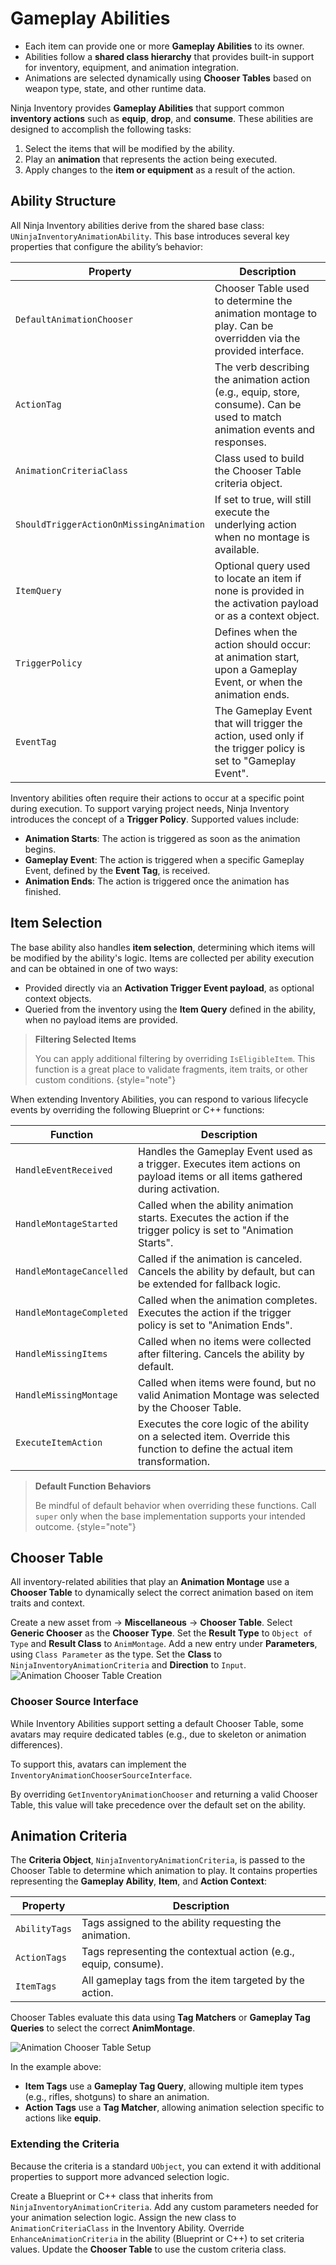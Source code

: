 # Gameplay Abilities
<primary-label ref="inventory"/>

<tldr> 
    <ul> 
        <li>Each item can provide one or more <b>Gameplay Abilities</b> to its owner.</li> 
        <li>Abilities follow a <b>shared class hierarchy</b> that provides built-in support for inventory, equipment, and animation integration.</li> 
        <li>Animations are selected dynamically using <b>Chooser Tables</b> based on weapon type, state, and other runtime data.</li>
    </ul> 
</tldr>

Ninja Inventory provides **Gameplay Abilities** that support common **inventory actions** such as **equip**, **drop**,
and **consume**. These abilities are designed to accomplish the following tasks:

1. Select the items that will be modified by the ability.
2. Play an **animation** that represents the action being executed.
3. Apply changes to the **item or equipment** as a result of the action.

## Ability Structure

All Ninja Inventory abilities derive from the shared base class: `UNinjaInventoryAnimationAbility`. This base introduces
several key properties that configure the ability’s behavior:

| Property                                | Description                                                                                                                  |
|-----------------------------------------|------------------------------------------------------------------------------------------------------------------------------|
| `DefaultAnimationChooser`               | Chooser Table used to determine the animation montage to play. Can be overridden via the provided interface.                 |
| `ActionTag`                             | The verb describing the animation action (e.g., equip, store, consume). Can be used to match animation events and responses. |
| `AnimationCriteriaClass`                | Class used to build the Chooser Table criteria object.                                                                       |
| `ShouldTriggerActionOnMissingAnimation` | If set to true, will still execute the underlying action when no montage is available.                                       |
| `ItemQuery`                             | Optional query used to locate an item if none is provided in the activation payload or as a context object.                  |
| `TriggerPolicy`                         | Defines when the action should occur: at animation start, upon a Gameplay Event, or when the animation ends.                 |
| `EventTag`                              | The Gameplay Event that will trigger the action, used only if the trigger policy is set to "Gameplay Event".                 |

Inventory abilities often require their actions to occur at a specific point during execution. To support varying project
needs, Ninja Inventory introduces the concept of a **Trigger Policy**. Supported values include:

- **Animation Starts**: The action is triggered as soon as the animation begins.
- **Gameplay Event**: The action is triggered when a specific Gameplay Event, defined by the **Event Tag**, is received.
- **Animation Ends**: The action is triggered once the animation has finished.

## Item Selection

The base ability also handles **item selection**, determining which items will be modified by the ability's logic. Items
are collected per ability execution and can be obtained in one of two ways:

- Provided directly via an **Activation Trigger Event payload**, as optional context objects.
- Queried from the inventory using the **Item Query** defined in the ability, when no payload items are provided.

> **Filtering Selected Items**
>
> You can apply additional filtering by overriding `IsEligibleItem`. This function is a great place to validate fragments, 
> item traits, or other custom conditions.
{style="note"}

When extending Inventory Abilities, you can respond to various lifecycle events by overriding the following Blueprint or C++ functions:

| Function                 | Description                                                                                                                                                     |
|--------------------------|-----------------------------------------------------------------------------------------------------------------------------------------------------------------|
| `HandleEventReceived`    | Handles the Gameplay Event used as a trigger. Executes item actions on payload items or all items gathered during activation.                                   |
| `HandleMontageStarted`   | Called when the ability animation starts. Executes the action if the trigger policy is set to "Animation Starts".                                               |
| `HandleMontageCancelled` | Called if the animation is canceled. Cancels the ability by default, but can be extended for fallback logic.                                                    |
| `HandleMontageCompleted` | Called when the animation completes. Executes the action if the trigger policy is set to "Animation Ends".                                                      |
| `HandleMissingItems`     | Called when no items were collected after filtering. Cancels the ability by default.                                                                            |
| `HandleMissingMontage`   | Called when items were found, but no valid Animation Montage was selected by the Chooser Table.                                                                 |
| `ExecuteItemAction`      | Executes the core logic of the ability on a selected item. Override this function to define the actual item transformation.                                     |

> **Default Function Behaviors**
>
> Be mindful of default behavior when overriding these functions. Call `super` only when the base implementation supports 
> your intended outcome.
{style="note"}

## Chooser Table

All inventory-related abilities that play an **Animation Montage** use a **Chooser Table** to dynamically select the
correct animation based on item traits and context.

<procedure title="Creating the Animation Chooser Table" collapsible="true" default-state="expanded">
    <step>Create a new asset from → <b>Miscellaneous</b> → <b>Chooser Table</b>.</step>
    <step>Select <b>Generic Chooser</b> as the <b>Chooser Type</b>.</step>
    <step>Set the <b>Result Type</b> to <code>Object of Type</code> and <b>Result Class</b> to <code>AnimMontage</code>.</step>
    <step>Add a new entry under <b>Parameters</b>, using <code>Class Parameter</code> as the type.</step>
    <step>Set the <b>Class</b> to <code>NinjaInventoryAnimationCriteria</code> and <b>Direction</b> to <code>Input</code>.</step>
    <img src="inv_gameplay_chooser_create.png" alt="Animation Chooser Table Creation" border-effect="line"/>
</procedure>

### Chooser Source Interface

While Inventory Abilities support setting a default Chooser Table, some avatars may require dedicated tables (e.g., due 
to skeleton or animation differences).

To support this, avatars can implement the `InventoryAnimationChooserSourceInterface`.

By overriding `GetInventoryAnimationChooser` and returning a valid Chooser Table, this value will take precedence over 
the default set on the ability.

## Animation Criteria

The **Criteria Object**, `NinjaInventoryAnimationCriteria`, is passed to the Chooser Table to determine which animation 
to play. It contains properties representing the **Gameplay Ability**, **Item**, and **Action Context**:

| Property      | Description                                                                            |
|---------------|----------------------------------------------------------------------------------------|
| `AbilityTags` | Tags assigned to the ability requesting the animation.                                 |
| `ActionTags`  | Tags representing the contextual action (e.g., equip, consume).                        |
| `ItemTags`    | All gameplay tags from the item targeted by the action.                                |

Chooser Tables evaluate this data using **Tag Matchers** or **Gameplay Tag Queries** to select the correct **AnimMontage**.

<img src="inv_gameplay_chooser_setup.png" alt="Animation Chooser Table Setup" border-effect="line"/>

In the example above:

- **Item Tags** use a **Gameplay Tag Query**, allowing multiple item types (e.g., rifles, shotguns) to share an animation.
- **Action Tags** use a **Tag Matcher**, allowing animation selection specific to actions like **equip**.

### Extending the Criteria
<secondary-label ref="advanced"/>

Because the criteria is a standard `UObject`, you can extend it with additional properties to support more advanced
selection logic.

<procedure title="Enabling a Custom Animation Criteria" collapsible="true" default-state="expanded">
    <step>Create a Blueprint or C++ class that inherits from <code>NinjaInventoryAnimationCriteria</code>.</step>
    <step>Add any custom parameters needed for your animation selection logic.</step>
    <step>Assign the new class to <code>AnimationCriteriaClass</code> in the Inventory Ability.</step>
    <step>Override <code>EnhanceAnimationCriteria</code> in the ability (Blueprint or C++) to set criteria values.</step>
    <step>Update the <b>Chooser Table</b> to use the custom criteria class.</step>
</procedure>
